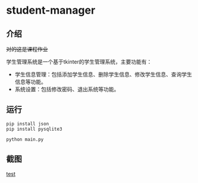 # student-manager

## 介绍

~~对的这是课程作业~~

学生管理系统是一个基于tkinter的学生管理系统，主要功能有：

- 学生信息管理：包括添加学生信息、删除学生信息、修改学生信息、查询学生信息等功能。
- 系统设置：包括修改密码、退出系统等功能。

## 运行

```
pip install json
pip install pysqlite3

python main.py
```

## 截图


[test](./screen.png)